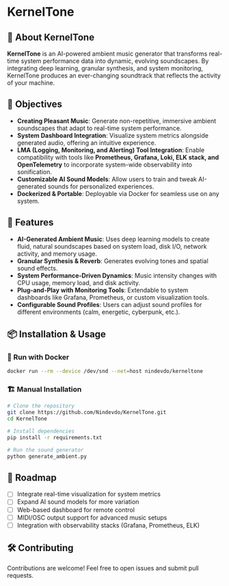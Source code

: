 # KernelTone

## 🎵 About KernelTone
**KernelTone** is an AI-powered ambient music generator that transforms real-time system performance data into dynamic, evolving soundscapes. By integrating deep learning, granular synthesis, and system monitoring, KernelTone produces an ever-changing soundtrack that reflects the activity of your machine.

## 🌟 Objectives
- **Creating Pleasant Music**: Generate non-repetitive, immersive ambient soundscapes that adapt to real-time system performance.
- **System Dashboard Integration**: Visualize system metrics alongside generated audio, offering an intuitive experience.
- **LMA (Logging, Monitoring, and Alerting) Tool Integration**: Enable compatibility with tools like **Prometheus, Grafana, Loki, ELK stack, and OpenTelemetry** to incorporate system-wide observability into sonification.
- **Customizable AI Sound Models**: Allow users to train and tweak AI-generated sounds for personalized experiences.
- **Dockerized & Portable**: Deployable via Docker for seamless use on any system.

## 🚀 Features
- **AI-Generated Ambient Music**: Uses deep learning models to create fluid, natural soundscapes based on system load, disk I/O, network activity, and memory usage.
- **Granular Synthesis & Reverb**: Generates evolving tones and spatial sound effects.
- **System Performance-Driven Dynamics**: Music intensity changes with CPU usage, memory load, and disk activity.
- **Plug-and-Play with Monitoring Tools**: Extendable to system dashboards like Grafana, Prometheus, or custom visualization tools.
- **Configurable Sound Profiles**: Users can adjust sound profiles for different environments (calm, energetic, cyberpunk, etc.).

## 📦 Installation & Usage
### 🐳 Run with Docker
```bash
docker run --rm --device /dev/snd --net=host nindevdo/kerneltone
```

### 🏗 Manual Installation
```bash
# Clone the repository
git clone https://github.com/Nindevdo/KernelTone.git
cd KernelTone

# Install dependencies
pip install -r requirements.txt

# Run the sound generator
python generate_ambient.py
```

## 🔧 Roadmap
- [ ] Integrate real-time visualization for system metrics
- [ ] Expand AI sound models for more variation
- [ ] Web-based dashboard for remote control
- [ ] MIDI/OSC output support for advanced music setups
- [ ] Integration with observability stacks (Grafana, Prometheus, ELK)

## 🛠 Contributing
Contributions are welcome! Feel free to open issues and submit pull requests.
